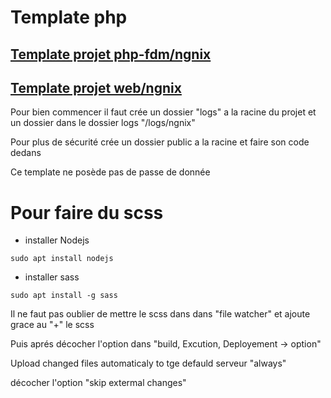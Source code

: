 # Template php
## [Template projet php-fdm/ngnix](https://github.com/theomeunier/template_projet_php)
## [Template projet web/ngnix](https://github.com/theomeunier/template_projet_php)

Pour bien commencer il faut crée un dossier "logs" a la racine du projet et
un dossier dans le dossier logs "/logs/ngnix"

Pour plus de sécurité crée un dossier public a la racine et faire son code dedans


Ce template ne posède pas de passe de donnée


# Pour faire du scss

- installer Nodejs

`sudo apt install nodejs`        

- installer sass

`sudo apt install -g sass`    

Il ne faut pas oublier de mettre le scss dans  dans "file watcher" et ajoute
grace au "+" le scss

Puis aprés décocher l'option dans "build, Excution, Deployement -> option"

Upload changed files automaticaly to tge defauld serveur "always"

décocher l'option "skip extermal changes"
